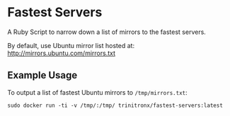 Fastest Servers
===============

A Ruby Script to narrow down a list of mirrors to the fastest servers.

By default, use Ubuntu mirror list hosted at: http://mirrors.ubuntu.com/mirrors.txt


Example Usage
-------------

To output a list of fastest Ubuntu mirrors to `/tmp/mirrors.txt`:

    sudo docker run -ti -v /tmp/:/tmp/ trinitronx/fastest-servers:latest


